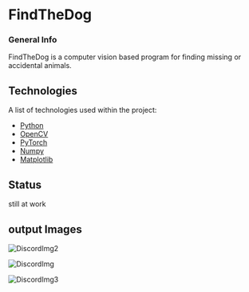 # FindTheDog

### General Info
FindTheDog is a computer vision based program for finding missing or accidental animals.

## Technologies
A list of technologies used within the project:
* [Python](https://python.org/)
* [OpenCV](https://opencv.org/)
* [PyTorch](https://pytorch.org/)
* [Numpy](https://numpy.org/)
* [Matplotlib](https://matplotlib.org/)

## Status
still at work

## output Images

![DiscordImg2](https://user-images.githubusercontent.com/65247410/134475067-89852bea-a146-4c0e-b9c0-22c3c9585f52.jpg)


![DiscordImg](https://user-images.githubusercontent.com/65247410/134474679-05c6d1a5-1fb3-4d33-9066-883684927b4a.jpg)


![DiscordImg3](https://user-images.githubusercontent.com/65247410/134475071-0a14d4fe-3836-4811-a93c-93e8cc12bf86.jpg)




